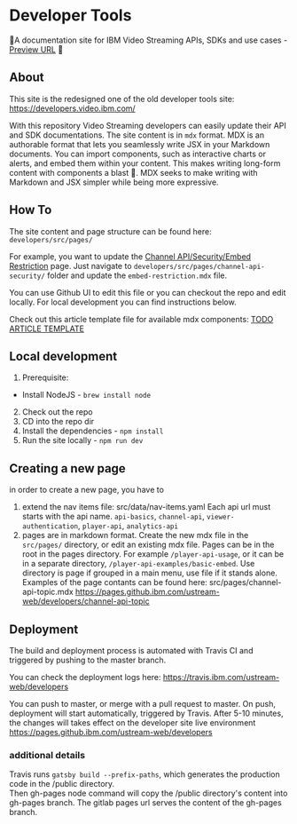 # Developer Tools
:construction:A documentation site for IBM Video Streaming APIs, SDKs and use cases - [Preview URL](https://pages.github.ibm.com/ustream-web/developers/) :construction:

## About
This site is the redesigned one of the old developer tools site: https://developers.video.ibm.com/

With this repository Video Streaming developers can easily update their API and SDK documentations.
The site content is in `mdx` format.
MDX is an authorable format that lets you seamlessly write JSX in your Markdown documents. You can import components, such as interactive charts or alerts, and embed them within your content. This makes writing long-form content with components a blast 🚀. MDX seeks to make writing with Markdown and JSX simpler while being more expressive.

## How To
The site content and page structure can be found here: `developers/src/pages/`

For example, you want to update the [Channel API/Security/Embed Restriction](https://pages.github.ibm.com/ustream-web/developers/channel-api-security/embed-restriction) page. Just navigate to `developers/src/pages/channel-api-security/` folder and update the `embed-restriction.mdx` file.

You can use Github UI to edit this file or you can checkout the repo and edit locally.
For local development you can find instructions below.

Check out this article template file for available mdx components: [TODO ARTICLE TEMPLATE](https://github.ibm.com/ustream-web/developers/src/pages)


## Local development
1. Prerequisite: 
  - Install NodeJS - `brew install node`

2. Check out the repo
3. CD into the repo dir
4. Install the dependencies - `npm install`
5. Run the site locally - `npm run dev`

## Creating a new page

in order to create a new page, you have to 

1. extend the nav items file:
src/data/nav-items.yaml
Each api url must starts with the api name. `api-basics`, `channel-api`, `viewer-authentication`, `player-api`, `analytics-api`
2. pages are in markdown format. Create the new mdx file in the `src/pages/` directory, or edit an existing mdx file.
Pages can be in the root in the pages directory. For example `/player-api-usage`,
or it can be in a separate directory, `/player-api-examples/basic-embed`. Use directory is page if grouped in a main menu, use file if it stands alone.
Examples of the page contants can be found here:
src/pages/channel-api-topic.mdx
https://pages.github.ibm.com/ustream-web/developers/channel-api-topic

## Deployment

The build and deployment process is automated with Travis CI and triggered by pushing to the master branch.

You can check the deployment logs here: https://travis.ibm.com/ustream-web/developers

You can push to master, or merge with a pull request to master. 
On push, deployment will start automatically, triggered by Travis.
After 5-10 minutes, the changes will takes effect on the developer site live environment
https://pages.github.ibm.com/ustream-web/developers

### additional details

Travis runs `gatsby build --prefix-paths`, which generates the production code in the /public directory.   
Then gh-pages node command will copy the /public directory's content into gh-pages branch.
The gitlab pages url serves the content of the gh-pages branch.

